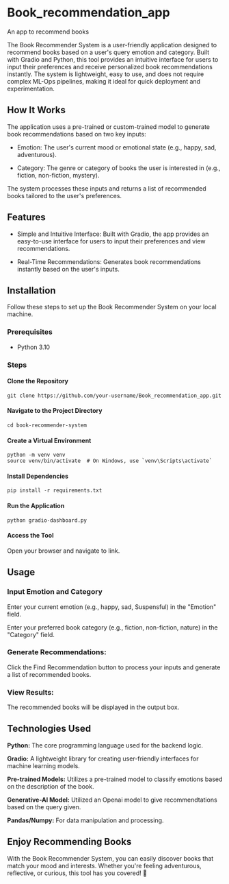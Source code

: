 # Book_recommendation_app
An app to recommend books

The Book Recommender System is a user-friendly application designed to recommend books based on a user's query emotion and category. Built with Gradio and Python, this tool provides an intuitive interface for users to input their preferences and receive personalized book recommendations instantly. The system is lightweight, easy to use, and does not require complex ML-Ops pipelines, making it ideal for quick deployment and experimentation.

## How It Works

The application uses a pre-trained or custom-trained model to generate book recommendations based on two key inputs:

- Emotion: The user's current mood or emotional state (e.g., happy, sad, adventurous).

- Category: The genre or category of books the user is interested in (e.g., fiction, non-fiction, mystery).

The system processes these inputs and returns a list of recommended books tailored to the user's preferences.

## Features

- Simple and Intuitive Interface: Built with Gradio, the app provides an easy-to-use interface for users to input their preferences and view recommendations.

- Real-Time Recommendations: Generates book recommendations instantly based on the user's inputs.

## Installation

Follow these steps to set up the Book Recommender System on your local machine.

### Prerequisites

- Python 3.10

### Steps

#### Clone the Repository
    git clone https://github.com/your-username/Book_recommendation_app.git
  
#### Navigate to the Project Directory
    cd book-recommender-system
#### Create a Virtual Environment
    python -m venv venv
    source venv/bin/activate  # On Windows, use `venv\Scripts\activate`
#### Install Dependencies
    pip install -r requirements.txt
#### Run the Application
    python gradio-dashboard.py
#### Access the Tool
Open your browser and navigate to link.

## Usage

### Input Emotion and Category

Enter your current emotion (e.g., happy, sad, Suspensful) in the "Emotion" field.

Enter your preferred book category (e.g., fiction, non-fiction, nature) in the "Category" field.

### Generate Recommendations:

Click the Find Recommendation button to process your inputs and generate a list of recommended books.

### View Results:

The recommended books will be displayed in the output box.

## Technologies Used

<b>Python:</b> The core programming language used for the backend logic.

<b>Gradio:</b> A lightweight library for creating user-friendly interfaces for machine learning models.

<b>Pre-trained Models:</b> Utilizes a pre-trained model to classify emotions based on the description of the book.

<b>Generative-AI Model:</b> Utilized an Openai model to give recommendtations based on the query given. 

<b>Pandas/Numpy:</b> For data manipulation and processing.

## Enjoy Recommending Books

With the Book Recommender System, you can easily discover books that match your mood and interests. Whether you're feeling adventurous, reflective, or curious, this tool has you covered! 🚀

